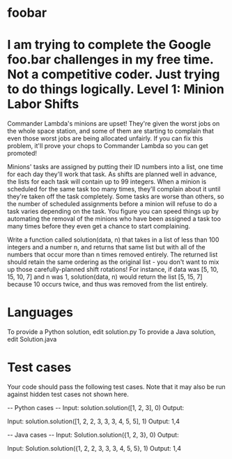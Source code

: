 # foobar
I am trying to complete the Google foo.bar challenges in my free time. Not a competitive coder. Just trying to do things logically.
Level 1:
Minion Labor Shifts
===================

Commander Lambda's minions are upset! They're given the worst jobs on the whole space station, and some of them are starting to complain that even those worst jobs are being allocated unfairly. If you can fix this problem, it'll prove your chops to Commander Lambda so you can get promoted!

Minions' tasks are assigned by putting their ID numbers into a list, one time for each day they'll work that task. As shifts are planned well in advance, the lists for each task will contain up to 99 integers. When a minion is scheduled for the same task too many times, they'll complain about it until they're taken off the task completely. Some tasks are worse than others, so the number of scheduled assignments before a minion will refuse to do a task varies depending on the task.  You figure you can speed things up by automating the removal of the minions who have been assigned a task too many times before they even get a chance to start complaining.

Write a function called solution(data, n) that takes in a list of less than 100 integers and a number n, and returns that same list but with all of the numbers that occur more than n times removed entirely. The returned list should retain the same ordering as the original list - you don't want to mix up those carefully-planned shift rotations! For instance, if data was [5, 10, 15, 10, 7] and n was 1, solution(data, n) would return the list [5, 15, 7] because 10 occurs twice, and thus was removed from the list entirely.

Languages
=========

To provide a Python solution, edit solution.py
To provide a Java solution, edit Solution.java

Test cases
==========
Your code should pass the following test cases.
Note that it may also be run against hidden test cases not shown here.

-- Python cases --
Input:
solution.solution([1, 2, 3], 0)
Output:
    

Input:
solution.solution([1, 2, 2, 3, 3, 3, 4, 5, 5], 1)
Output:
    1,4

-- Java cases --
Input:
Solution.solution({1, 2, 3}, 0)
Output:
    

Input:
Solution.solution({1, 2, 2, 3, 3, 3, 4, 5, 5}, 1)
Output:
    1,4
